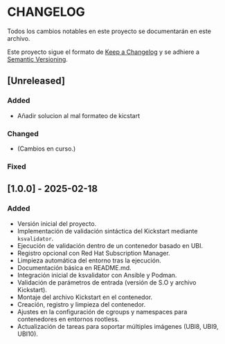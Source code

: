# CHANGELOG

Todos los cambios notables en este proyecto se documentarán en este archivo.

Este proyecto sigue el formato de [Keep a Changelog](https://keepachangelog.com/en/1.0.0/) y se adhiere a [Semantic Versioning](https://semver.org/spec/v2.0.0.html).

## [Unreleased]
### Added
- Añadir solucion al mal formateo de kicstart 

### Changed
- (Cambios en curso.)

### Fixed


## [1.0.0] - 2025-02-18
### Added
- Versión inicial del proyecto.
- Implementación de validación sintáctica del Kickstart mediante `ksvalidator`.
- Ejecución de validación dentro de un contenedor basado en UBI.
- Registro opcional con Red Hat Subscription Manager.
- Limpieza automática del entorno tras la ejecución.
- Documentación básica en README.md.
- Integración inicial de ksvalidator con Ansible y Podman.
- Validación de parámetros de entrada (versión de S.O y archivo Kickstart).
- Montaje del archivo Kickstart en el contenedor.
- Creación, registro y limpieza del contenedor.
- Ajustes en la configuración de cgroups y namespaces para contenedores en entornos rootless.
- Actualización de tareas para soportar múltiples imágenes (UBI8, UBI9, UBI10).

